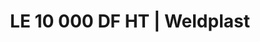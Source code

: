 ---
Filename: "le-10-000-df-ht"
Link: "file:/Users/vinayakpatel/Downloads/www.weldplast.cz/le-10-000-df-ht"
product_name: "LE 10 000 DF HT3 x 400 V / 15 kW, bez elektroniky"
product_id: "Obj. číslo:116.056"
title: "LE 10 000 DF HT | Weldplast"
product_desc: "Kompaktní ohřívače vzduchu s dvojitou přírubou Leister LE 5000 / 10000 DF jsou vhodné pro zabudování do systémů rozvodů vzduchu. Teplota vstupního vzduchu může být až 160 °C. Předehřátý vzduch lze znovu použít a ušetřit tak energii. Řada DF HT pro teploty vzduchu nad 600 °C a řada DF-C pro požadvky na bezemisní ohřevy.Kompaktní, snadno integrovatelnéVhodné pro recyklaci vzduchuBez integrované výkonové elektronikyVolitelně výkonový regulátor DSE nebo teplotní regulátor KSR DIGITAL"
product_specs: "Značka konformity, Třída ochrany I, NapětíV~3 x 400, PříkonW15 000, FrekvenceHz50 / 60, Max. teplota°C900, Průtok vzduchul/min800, Statický tlakPa1, Úroveň hlučnosti LpAdB< 70, Hmotnostkg4,0, Max. vstupní teplota vzduchu°C150"
product_downloads: "LE 10000 DF/DF-R - produktový list stáhnout , LE DF- manuál SK stáhnout , LE DF - manuál CZ stáhnout , TECHNOLOGIE HORKÉHO VZDUCHU - katalog stáhnout , Přechod z LE na LHS stáhnout"
href: "https://www.weldplast.cz/files/le-10000-df-df-r-produktovy-list.pdf, https://www.weldplast.cz/files/le-10000-df-df-r-produktovy-list.pdf, https://www.weldplast.cz/files/le5000-10000-df-sk.pdf, https://www.weldplast.cz/files/le5000-10000-df-sk.pdf, https://www.weldplast.cz/files/le5000-10000-df-cz.pdf, https://www.weldplast.cz/files/le5000-10000-df-cz.pdf, https://www.weldplast.cz/files/katalog-ph-web.pdf, https://www.weldplast.cz/files/katalog-ph-web.pdf, https://www.weldplast.cz/files/prechod-z-le-na-lhs.pdf, https://www.weldplast.cz/files/prechod-z-le-na-lhs.pdf"
p_desc_2: "Kompaktní ohřívače vzduchu s dvojitou přírubou Leister LE 5000 / 10000 DF jsou vhodné pro zabudování do systémů rozvodů vzduchu. Teplota vstupního vzduchu může být až 160 °C. Předehřátý vzduch lze znovu použít a ušetřit tak energii. Řada DF HT pro teploty vzduchu nad 600 °C a řada DF-C pro požadvky na bezemisní ohřevy.Kompaktní, snadno integrovatelnéVhodné pro recyklaci vzduchuBez integrované výkonové elektronikyVolitelně výkonový regulátor DSE nebo teplotní regulátor KSR DIGITAL"
accessories: "Adaptér Ø 92 (vnitřní) na Ø 62 (vnější)Adaptér Ø 90 (vnitřní) na Ø 60 (vnější)Příruba LE 10000 DF (Ø 121.5/89.5 mm x 3 mm), výstupPříruba LE 10000 DF (Ø 93 mm), výstupPříruba LE 10000 DF (Ø 91 mm), vstupPodložka klingerit HT 10000 DF, vstupPodložka klingerit HT 5000 DF, výstup, LE 10 000 DF3 x 400 V / 17 kW, bez elektronikyLE 10 000 DF3 x 400 V / 5.5 kW, bez elektronikyLE 10 000 DF3 x 400 V / 11 kW"
similar_products: "LE 10 000 DF3 x 400 V / 17 kW, bez elektronikyLE 10 000 DF3 x 400 V / 5.5 kW, bez elektronikyLE 10 000 DF3 x 400 V / 11 kW"
---
